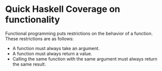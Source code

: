 # Quick Haskell Coverage on functionality
Functional programming puts restrictions on the behavior of a function. These restrictions are as follows:
- A function must always take an argument.
- A function must always return a value.
- Calling the same function with the same argument must always return the same
result.

